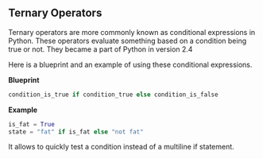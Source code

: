 ## Ternary Operators

Ternary operators are more commonly known as conditional expressions in Python. These operators evaluate something based on a condition being true or not. They became a part of Python in version 2.4

Here is a blueprint and an example of using these conditional expressions.

__Blueprint__
```python
condition_is_true if condition_true else condition_is_false
```
__Example__
```python
is_fat = True
state = "fat" if is_fat else "not fat"
```
It allows to quickly test a condition instead of a multiline if statement.